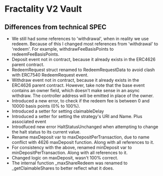 # Fractality V2 Vault


## Differences from technical SPEC

- We still had some references to 'withdrawal', when in reality we use redeem. Because of this I changed most references from 'withdrawal' to 'redeem'. For example, withdrawFeeBasisPoints to redeemFeeBasisPoints.
- Deposit event not in contract, because it already exists in the ERC4626 parent contract.
- RedeemRequest struct renamed to RedeemRequestData to avoid clash with ERC7540 RedeemRequest event.
- Withdraw event not in contract, because it already exists in the ERC4626 parent contract. However, take note that the base event contains an owner field, which doesn't make sense in an async withdraw. The controller address will be emitted in place of the owner.
- Introduced a new error, to check if the redeem fee is between 0 and 10000 basis points (0% to 100%).
- Introduced a setter for setting claimableDelay
- Introduced a setter for setting the strategy's URI and Name. Plus associated event
- Introdfuced new error HaltStatusUnchanged when attempting to change the halt status to its current value.
- Rename maxDeposit var to maxDepositPerTransaction, due to name conflict with 4626 maxDeposit function. Along with all references to it.
- For consistency with the above, renamed minDeposit var to minDepositPerTransaction. Along with all references to it.
- Changed logic on maxDeposit, wasn't 100% correct.
- The internal function _maxShareRedeem was renamed to _getClaimableShares to better reflect what it does.
